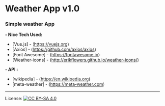 # Weather App v1.0
<h3> Simple weather App </h3>
<strong>- Nice Tech Used:</strong>

- [Vue.js]        - (https://vuejs.org)
- [Axios]         - (https://github.com/axios/axios)
- [Font Awesome]  - (https://fontawesome.io)
- [Weather-icons] - (http://erikflowers.github.io/weather-icons/)

<strong>- API :</strong>

- [wikipedia]     - (https://en.wikipedia.org)
- [meta-weather]  - (https://meta-weather.com)

***
License: [![CC BY-SA 4.0](https://img.shields.io/badge/License-CC%20BY--SA%204.0-lightgrey.svg "CC")](https://creativecommons.org/licenses/by-sa/4.0/)
